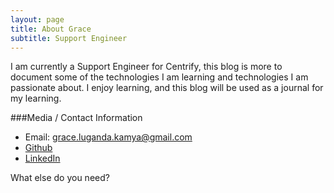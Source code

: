 ```yaml
---
layout: page
title: About Grace
subtitle: Support Engineer
---
```


I am currently a Support Engineer for Centrify, this blog is more to document some of the technologies I am learning and technologies I am passionate about. I enjoy learning, and this blog will be used as a journal for my learning.

###Media / Contact Information

- Email: grace.luganda.kamya@gmail.com
- [Github](https://github.com/gracelugandakamya/)
- [LinkedIn](https://www.linkedin.com/in/grace-luganda/)

What else do you need?


